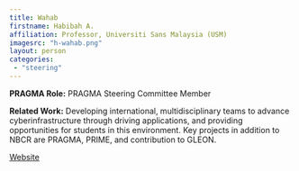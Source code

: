 ```yaml
---
title: Wahab
firstname: Habibah A.
affiliation: Professor, Universiti Sans Malaysia (USM)
imagesrc: "h-wahab.png"
layout: person
categories:
 - "steering"
---
```


**PRAGMA Role:** PRAGMA Steering Committee Member

**Related Work:** Developing international, multidisciplinary teams to advance cyberinfrastructure through driving applications, and providing opportunities for students in this environment. Key projects in addition to NBCR are PRAGMA, PRIME, and contribution to GLEON.

[Website][1]

[1]: http://www.pha.usm.my/index.php/en/lecturer/178-habibah-a-wahab


